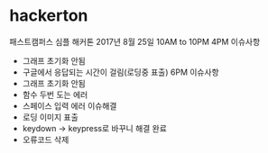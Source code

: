 # hackerton
패스트캠퍼스 심플 해커톤
2017년 8월 25일 10AM to 10PM
4PM
이슈사항
- 그래프 초기화 안됨
- 구글에서 응답되는 시간이 걸림(로딩중 표출)
6PM
이슈사항
- 그래프 초기화 안됨
- 함수 두번 도는 에러
- 스페이스 입력 에러
이슈해결
- 로딩 이미지 표출
- keydown -> keypress로 바꾸니 해결 완료
- 오류코드 삭제